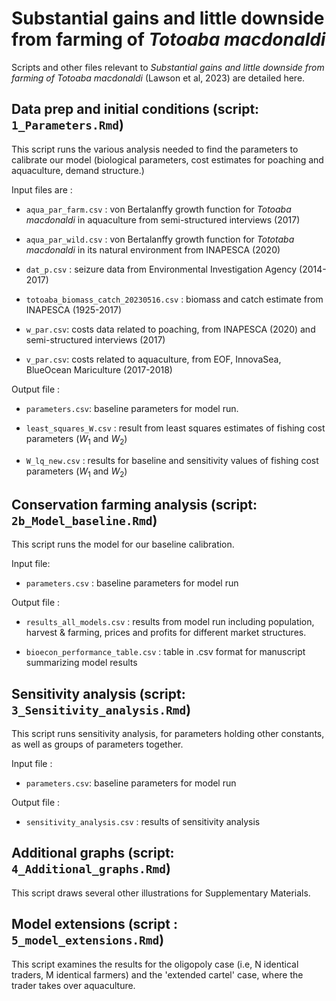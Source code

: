 # Substantial gains and little downside from farming of *Totoaba macdonaldi*


Scripts and other files relevant to *Substantial gains and little downside from farming of Totoaba macdonaldi* (Lawson et al, 2023) are detailed here. 


## Data prep and initial conditions (script: `1_Parameters.Rmd`)
This script runs the various analysis needed to find the parameters to calibrate our model (biological parameters, cost estimates for poaching and aquaculture, demand structure.)

Input files are :

* `aqua_par_farm.csv` : von Bertalanffy growth function for *Totoaba macdonaldi* in aquaculture from semi-structured interviews (2017)

* `aqua_par_wild.csv` : von Bertalanffy growth function for *Tototaba macdonaldi* in its natural environment from INAPESCA (2020)

* `dat_p.csv` : seizure data from Environmental Investigation Agency (2014-2017)

* `totoaba_biomass_catch_20230516.csv` : biomass and catch estimate from INAPESCA (1925-2017)

* `w_par.csv`: costs data related to poaching, from INAPESCA (2020) and semi-structured interviews (2017)

* `v_par.csv`: costs related to aquaculture, from EOF, InnovaSea, BlueOcean Mariculture (2017-2018)

Output file : 

* `parameters.csv`: baseline parameters for model run.

* `least_squares_W.csv` : result from least squares estimates of fishing cost parameters ($W_1$ and $W_2$)

* `W_lq_new.csv` : results for baseline and sensitivity values of fishing cost parameters ($W_1$ and $W_2$)

## Conservation farming analysis (script: `2b_Model_baseline.Rmd`)
This script runs the model for our baseline calibration.

Input file: 

* `parameters.csv` : baseline parameters for model run

Output file : 

* `results_all_models.csv` : results from model run including population, harvest & farming, prices and profits for different market structures. 

* `bioecon_performance_table.csv` : table in .csv format for manuscript summarizing model results


## Sensitivity analysis (script: `3_Sensitivity_analysis.Rmd`)
This script runs sensitivity analysis, for parameters holding other constants, as well as groups of parameters together. 

Input file : 

* `parameters.csv`: baseline parameters for model run

Output file : 

* `sensitivity_analysis.csv` : results of sensitivity analysis

## Additional graphs (script: `4_Additional_graphs.Rmd`)
This script draws several other illustrations for Supplementary Materials. 

## Model extensions (script : `5_model_extensions.Rmd`)
This script examines the results for the oligopoly case (i.e, N identical traders, M identical farmers) and the 'extended cartel' case, where the trader takes over aquaculture. 

